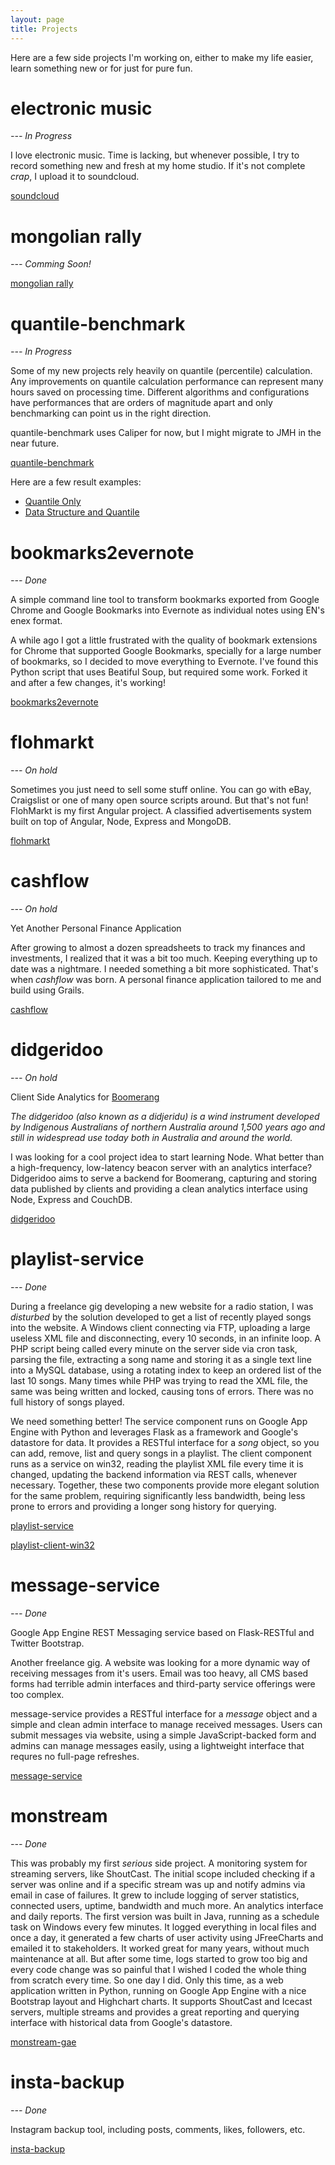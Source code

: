 ```yaml
---
layout: page
title: Projects
---
```


Here are a few side projects I'm working on, either to make my life easier, learn something new or for just for pure fun.

# electronic music
*--- In Progress*

I love electronic music. Time is lacking, but whenever possible, I try to record something new and fresh at my home studio. If it's not complete *crap*, I upload it to soundcloud.

[soundcloud](https://soundcloud.com/Mikrogramm)

# mongolian rally
*--- Comming Soon!*

[mongolian rally](http://www.theadventurists.com/mongol-rally/)

# quantile-benchmark
*--- In Progress*

Some of my new projects rely heavily on quantile (percentile) calculation. Any improvements on quantile calculation performance can represent many hours saved on processing time. Different algorithms and configurations have performances that are orders of magnitude apart and only benchmarking can point us in the right direction. 

quantile-benchmark uses Caliper for now, but I might migrate to JMH in the near future.

[quantile-benchmark](https://github.com/spiermar/quantile-benchmark)

Here are a few result examples:

* [Quantile Only](https://microbenchmarks.appspot.com/runs/f8b36b5c-e634-4e12-927a-34d38059322d#r:scenario.benchmarkSpec.parameters.size,scenario.benchmarkSpec.parameters.implFactory)
* [Data Structure and Quantile](https://microbenchmarks.appspot.com/runs/03baeab8-9c01-4f0a-a4c9-d82195d5a9c4#r:scenario.benchmarkSpec.parameters.quantile,scenario.benchmarkSpec.parameters.size,scenario.benchmarkSpec.parameters.implFactory)

# bookmarks2evernote 
*--- Done*

A simple command line tool to transform bookmarks exported from Google Chrome and Google Bookmarks into Evernote as individual notes using EN's enex format.

A while ago I got a little frustrated with the quality of bookmark extensions for Chrome that supported Google Bookmarks, specially for a large number of bookmarks, so I decided to move everything to Evernote. I've found this Python script that uses Beatiful Soup, but required some work. Forked it and after a few changes, it's working!

[bookmarks2evernote](https://github.com/spiermar/bookmarks2evernote)

# flohmarkt
*--- On hold*

Sometimes you just need to sell some stuff online. You can go with eBay, Craigslist or one of many open source scripts around. But that's not fun! FlohMarkt is my first Angular project. A classified advertisements system built on top of Angular, Node, Express and MongoDB.

[flohmarkt](https://github.com/spiermar/flohmarkt)

# cashflow
*--- On hold*

Yet Another Personal Finance Application

After growing to almost a dozen spreadsheets to track my finances and investments, I realized that it was a bit too much. Keeping everything up to date was a nightmare. I needed something a bit more sophisticated. That's when *cashflow* was born. A personal finance application tailored to me and build using Grails.

[cashflow](https://github.com/spiermar/cashflow)

# didgeridoo
*--- On hold*

Client Side Analytics for [Boomerang](https://github.com/lognormal/boomerang)

*The didgeridoo (also known as a didjeridu) is a wind instrument developed by Indigenous Australians of northern Australia around 1,500 years ago and still in widespread use today both in Australia and around the world.*

I was looking for a cool project idea to start learning Node. What better than a high-frequency, low-latency beacon server with an analytics interface? Didgeridoo aims to serve a backend for Boomerang, capturing and storing data published by clients and providing a clean analytics interface using Node, Express and CouchDB.

[didgeridoo](https://github.com/spiermar/didgeridoo)

# playlist-service
*--- Done*

During a freelance gig developing a new website for a radio station, I was *disturbed* by the solution developed to get a list of recently played songs into the website. A Windows client connecting via FTP, uploading a large useless XML file and disconnecting, every 10 seconds, in an infinite loop. A PHP script being called every minute on the server side via cron task, parsing the file, extracting a song name and storing it as a single text line into a MySQL database, using a rotating index to keep an ordered list of the last 10 songs. Many times while PHP was trying to read the XML file, the same was being written and locked, causing tons of errors. There was no full history of songs played.

We need something better! The service component runs on Google App Engine with Python and leverages Flask as a framework and Google's datastore for data. It provides a RESTful interface for a *song* object, so you can add, remove, list and query songs in a playlist. The client component runs as a service on win32, reading the playlist XML file every time it is changed, updating the backend information via REST calls, whenever necessary. Together, these two components provide more elegant solution for the same problem, requiring significantly less bandwidth, being less prone to errors and providing a longer song history for querying.

[playlist-service](https://github.com/spiermar/playlist-service)

[playlist-client-win32](https://github.com/spiermar/playlist-client-win32)

# message-service
*--- Done*

Google App Engine REST Messaging service based on Flask-RESTful and Twitter Bootstrap.

Another freelance gig. A website was looking for a more dynamic way of receiving messages from it's users. Email was too heavy, all CMS based forms had terrible admin interfaces and third-party service offerings were too complex.

message-service provides a RESTful interface for a *message* object and a simple and clean admin interface to manage received messages. Users can submit messages via website, using a simple JavaScript-backed form and admins can manage messages easily, using a lightweight interface that requres no full-page refreshes.

[message-service](https://github.com/spiermar/message-service)

# monstream
*--- Done*

This was probably my first *serious* side project. A monitoring system for streaming servers, like ShoutCast. The initial scope included checking if a server was online and if a specific stream was up and notify admins via email in case of failures. It grew to include logging of server statistics, connected users, uptime, bandwidth and much more. An analytics interface and daily reports. The first version was built in Java, running as a schedule task on Windows every few minutes. It logged everything in local files and once a day, it generated a few charts of user activity using JFreeCharts and emailed it to stakeholders. It worked great for many years, without much maintenance at all. But after some time, logs started to grow too big and every code change was so painful that I wished I coded the whole thing from scratch every time. So one day I did. Only this time, as a web application written in Python, running on Google App Engine with a nice Bootstrap layout and Highchart charts. It supports ShoutCast and Icecast servers, multiple streams and provides a great reporting and querying interface with historical data from Google's datastore.

[monstream-gae](https://github.com/spiermar/monstream-gae)

# insta-backup
*--- Done*

Instagram backup tool, including posts, comments, likes, followers, etc.

[insta-backup](https://github.com/spiermar/insta-backup)